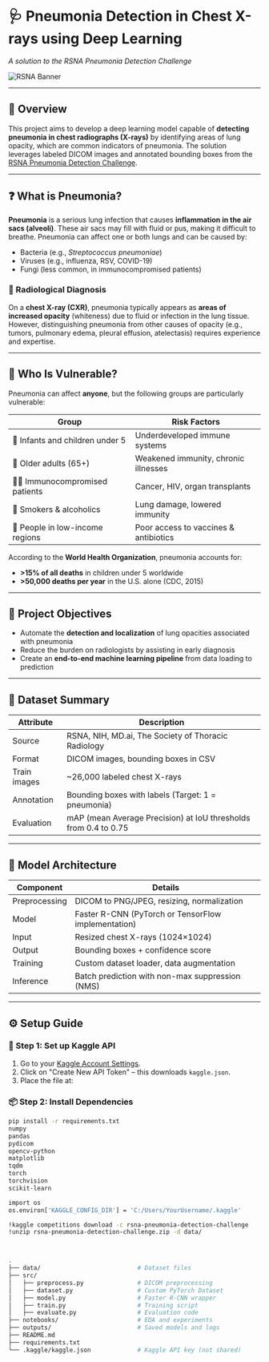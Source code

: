 # 🩺 Pneumonia Detection in Chest X-rays using Deep Learning  
*A solution to the RSNA Pneumonia Detection Challenge*

![RSNA Banner](http://www.mayoclinic.org/-/media/kcms/gbs/patient-consumer/images/2016/05/18/13/02/ww5r032t-8col-jpg.jpg)

---

## 📘 Overview

This project aims to develop a deep learning model capable of **detecting pneumonia in chest radiographs (X-rays)** by identifying areas of lung opacity, which are common indicators of pneumonia. The solution leverages labeled DICOM images and annotated bounding boxes from the [RSNA Pneumonia Detection Challenge](https://www.kaggle.com/c/rsna-pneumonia-detection-challenge).

---

## ❓ What is Pneumonia?

**Pneumonia** is a serious lung infection that causes **inflammation in the air sacs (alveoli)**. These air sacs may fill with fluid or pus, making it difficult to breathe. Pneumonia can affect one or both lungs and can be caused by:

- Bacteria (e.g., *Streptococcus pneumoniae*)
- Viruses (e.g., influenza, RSV, COVID-19)
- Fungi (less common, in immunocompromised patients)

### 🔬 Radiological Diagnosis

On a **chest X-ray (CXR)**, pneumonia typically appears as **areas of increased opacity** (whiteness) due to fluid or infection in the lung tissue. However, distinguishing pneumonia from other causes of opacity (e.g., tumors, pulmonary edema, pleural effusion, atelectasis) requires experience and expertise.

---

## 👶 Who Is Vulnerable?

Pneumonia can affect **anyone**, but the following groups are particularly vulnerable:

| Group | Risk Factors |
|-------|--------------|
| 👶 Infants and children under 5 | Underdeveloped immune systems |
| 👵 Older adults (65+) | Weakened immunity, chronic illnesses |
| 🧑‍⚕️ Immunocompromised patients | Cancer, HIV, organ transplants |
| 🚬 Smokers & alcoholics | Lung damage, lowered immunity |
| 🧭 People in low-income regions | Poor access to vaccines & antibiotics |

According to the **World Health Organization**, pneumonia accounts for:
- **>15% of all deaths** in children under 5 worldwide
- **>50,000 deaths per year** in the U.S. alone (CDC, 2015)

---

## 🎯 Project Objectives

- Automate the **detection and localization** of lung opacities associated with pneumonia
- Reduce the burden on radiologists by assisting in early diagnosis
- Create an **end-to-end machine learning pipeline** from data loading to prediction

---

## 📂 Dataset Summary

| Attribute | Description |
|----------|-------------|
| Source | RSNA, NIH, MD.ai, The Society of Thoracic Radiology |
| Format | DICOM images, bounding boxes in CSV |
| Train images | ~26,000 labeled chest X-rays |
| Annotation | Bounding boxes with labels (Target: 1 = pneumonia) |
| Evaluation | mAP (mean Average Precision) at IoU thresholds from 0.4 to 0.75 |

---

## 🧠 Model Architecture

| Component | Details |
|----------|---------|
| Preprocessing | DICOM to PNG/JPEG, resizing, normalization |
| Model | Faster R-CNN (PyTorch or TensorFlow implementation) |
| Input | Resized chest X-rays (1024×1024) |
| Output | Bounding boxes + confidence score |
| Training | Custom dataset loader, data augmentation |
| Inference | Batch prediction with non-max suppression (NMS) |

---

## ⚙️ Setup Guide

### 🔐 Step 1: Set up Kaggle API

1. Go to your [Kaggle Account Settings](https://www.kaggle.com/account).
2. Click on "Create New API Token" – this downloads `kaggle.json`.
3. Place the file at:  



### 📦 Step 2: Install Dependencies

```bash
pip install -r requirements.txt
numpy
pandas
pydicom
opencv-python
matplotlib
tqdm
torch
torchvision
scikit-learn

import os
os.environ['KAGGLE_CONFIG_DIR'] = 'C:/Users/YourUsername/.kaggle'

!kaggle competitions download -c rsna-pneumonia-detection-challenge
!unzip rsna-pneumonia-detection-challenge.zip -d data/



.
├── data/                           # Dataset files
├── src/
│   ├── preprocess.py               # DICOM preprocessing
│   ├── dataset.py                  # Custom PyTorch Dataset
│   ├── model.py                    # Faster R-CNN wrapper
│   ├── train.py                    # Training script
│   ├── evaluate.py                 # Evaluation code
├── notebooks/                      # EDA and experiments
├── outputs/                        # Saved models and logs
├── README.md
├── requirements.txt
└── .kaggle/kaggle.json             # Kaggle API key (not shared)

